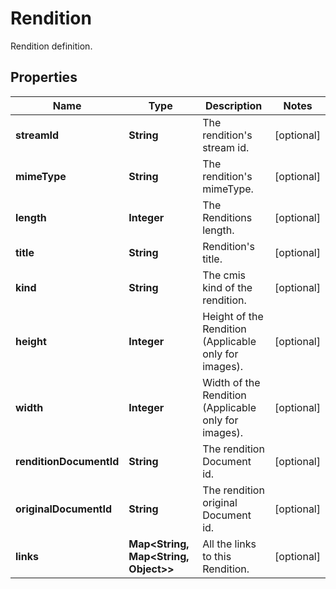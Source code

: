

# Rendition

Rendition definition.

## Properties

| Name | Type | Description | Notes |
|------------ | ------------- | ------------- | -------------|
|**streamId** | **String** | The rendition&#39;s stream id. |  [optional] |
|**mimeType** | **String** | The rendition&#39;s mimeType. |  [optional] |
|**length** | **Integer** | The Renditions length. |  [optional] |
|**title** | **String** | Rendition&#39;s title. |  [optional] |
|**kind** | **String** | The cmis kind of the rendition. |  [optional] |
|**height** | **Integer** | Height of the Rendition (Applicable only for images). |  [optional] |
|**width** | **Integer** | Width of the Rendition (Applicable only for images). |  [optional] |
|**renditionDocumentId** | **String** | The rendition Document id. |  [optional] |
|**originalDocumentId** | **String** | The rendition original Document id. |  [optional] |
|**links** | **Map&lt;String, Map&lt;String, Object&gt;&gt;** | All the links to this Rendition. |  [optional] |



